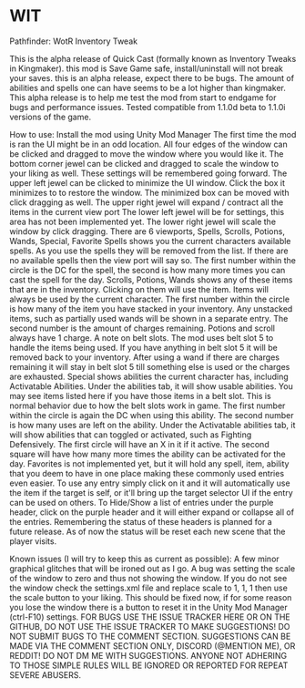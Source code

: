 # WIT
 Pathfinder: WotR Inventory Tweak


This is the alpha release of Quick Cast (formally known as Inventory Tweaks in Kingmaker).
this mod is Save Game safe, install/uninstall will not break your saves.
this is an alpha release, expect there to be bugs.  The amount of abilities and spells one can have seems to be a lot higher than kingmaker.  This alpha release is to help me test the mod from start to endgame for bugs and performance issues.
Tested compatible from 1.1.0d beta to 1.1.0i versions of the game.


How to use:
Install the mod using Unity Mod Manager
The first time the mod is ran the UI might be in an odd location.
All four edges of the window can be clicked and dragged to move the window where you would like it.
The bottom corner jewel can be clicked and dragged to scale the window to your liking as well.
These settings will be remembered going forward.
The upper left jewel can be clicked to minimize the UI window.  Click the box it minimizes to to restore the window.  The minimized box can be moved with click dragging as well.
The upper right jewel will expand / contract all the items in the current view port
The lower left jewel will be for settings, this area has not been implemented yet.
The lower right jewel will scale the window by click dragging.
There are 6 viewports, Spells, Scrolls, Potions, Wands, Special, Favorite
﻿Spells shows you the current characters available spells. As you use the spells they will be removed from the list.  If there are no available spells then the view port will say so. The first number within the circle is the DC for the spell, the second is how many more times you can cast the spell for the day.
﻿Scrolls, Potions, Wands shows any of these items that are in the inventory.  Clicking on them will use the item.  Items will always be used by the current character. The first number within the circle is how many of the item you have stacked in your inventory.  Any unstacked items, such as partially used wands will be shown in a separate entry. The second number is the amount of charges remaining.  Potions and scroll always have 1 charge.  A note on belt slots.  The mod uses belt slot 5 to handle the items being used.  If you have anything in belt slot 5 it will be removed back to your inventory.  After using a wand if there are charges remaining it will stay in belt slot 5 till something else is used or the charges are exhausted.
﻿Special shows abilities the current character has, including Activatable Abilities.  Under the abilities tab, it will show usable abilities.  You may see items listed here if you have those items in a belt slot.  This is normal behavior due to how the belt slots work in game. The first number within the circle is again the DC when using this ability. The second number is how many uses are left on the ability.  Under the Activatable abilities tab, it will show abilities that can toggled or activated, such as Fighting Defensively.  The first circle will have an X in it if it active. The second square will have how many more times the ability can be activated for the day.
﻿Favorites is not implemented yet, but it will hold any spell, item, ability that you deem to have in one place making these commonly used entries even easier.
To use any entry simply click on it and it will automatically use the item if the target is self, or it'll bring up the target selector UI if the entry can be used on others.
To Hide/Show a list of entries under the purple header, click on the purple header and it will either expand or collapse all of the entries.  Remembering the status of these headers is planned for a future release.  As of now the status will be reset each new scene that the player visits.

Known issues (I will try to keep this as current as possible):
A few minor graphical glitches that will be ironed out as I go.
A bug was setting the scale of the window to zero and thus not showing the window.  If you do not see the window check the settings.xml file and replace scale to <x>1</x>, <y>1</y>, <z>1</z> then use the scale button to your liking. This should be fixed now, if for some reason you lose the window there is a button to reset it in the Unity Mod Manager (ctrl-F10) settings.
FOR BUGS USE THE ISSUE TRACKER HERE OR ON THE GITHUB, DO NOT USE THE ISSUE TRACKER TO MAKE SUGGESTIONS!
DO NOT SUBMIT BUGS TO THE COMMENT SECTION.
SUGGESTIONS CAN BE MADE VIA THE COMMENT SECTION ONLY, DISCORD (@MENTION ME), OR REDDIT!
DO NOT DM ME WITH SUGGESTIONS.﻿
ANYONE NOT ADHERING TO THOSE SIMPLE RULES WILL BE IGNORED OR REPORTED FOR REPEAT SEVERE ABUSERS.
